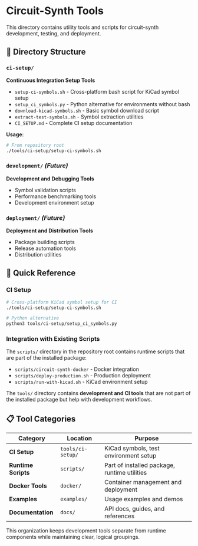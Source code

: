 # Circuit-Synth Tools

This directory contains utility tools and scripts for circuit-synth development, testing, and deployment.

## 📁 Directory Structure

### `ci-setup/`
**Continuous Integration Setup Tools**
- `setup-ci-symbols.sh` - Cross-platform bash script for KiCad symbol setup
- `setup_ci_symbols.py` - Python alternative for environments without bash
- `download-kicad-symbols.sh` - Basic symbol download script
- `extract-test-symbols.sh` - Symbol extraction utilities
- `CI_SETUP.md` - Complete CI setup documentation

**Usage**:
```bash
# From repository root
./tools/ci-setup/setup-ci-symbols.sh
```

### `development/` *(Future)*
**Development and Debugging Tools**
- Symbol validation scripts
- Performance benchmarking tools
- Development environment setup

### `deployment/` *(Future)*
**Deployment and Distribution Tools**
- Package building scripts
- Release automation tools
- Distribution utilities

## 🚀 Quick Reference

### CI Setup
```bash
# Cross-platform KiCad symbol setup for CI
./tools/ci-setup/setup-ci-symbols.sh

# Python alternative
python3 tools/ci-setup/setup_ci_symbols.py
```

### Integration with Existing Scripts
The `scripts/` directory in the repository root contains runtime scripts that are part of the installed package:
- `scripts/circuit-synth-docker` - Docker integration
- `scripts/deploy-production.sh` - Production deployment
- `scripts/run-with-kicad.sh` - KiCad environment setup

The `tools/` directory contains **development and CI tools** that are not part of the installed package but help with development workflows.

## 📋 Tool Categories

| Category | Location | Purpose |
|----------|----------|---------|
| **CI Setup** | `tools/ci-setup/` | KiCad symbols, test environment setup |
| **Runtime Scripts** | `scripts/` | Part of installed package, runtime utilities |
| **Docker Tools** | `docker/` | Container management and deployment |
| **Examples** | `examples/` | Usage examples and demos |
| **Documentation** | `docs/` | API docs, guides, and references |

This organization keeps development tools separate from runtime components while maintaining clear, logical groupings.